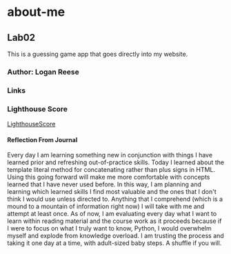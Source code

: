 # about-me

## Lab02

This is a guessing game app that goes directly into my website.

### Author: Logan Reese

### Links

### Lighthouse Score
[LighthouseScore](AccessibilityScore.jpg)

#### Reflection From Journal
Every day I am learning something new in conjunction with things I have learned prior and refreshing out-of-practice skills. Today I learned about the template literal method for concatenating rather than plus signs in HTML. Using this going forward will make me more comfortable with concepts learned that I have never used before. In this way, I am planning and learning which learned skills I find most valuable and the ones that I don't think I would use unless directed to. Anything that I comprehend (which is a mound to a mountain of information right now) I will take with me and attempt at least once. As of now, I am evaluating every day what I want to learn within reading material and the course work as it proceeds because if I were to focus on what I truly want to know, Python, I would overwhelm myself and explode from knowledge overload. I am trusting the process and taking it one day at a time, with adult-sized baby steps. A shuffle if you will. 